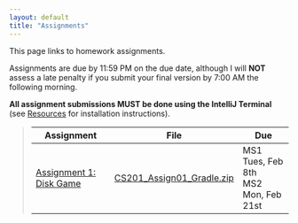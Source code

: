 ```yaml
---
layout: default
title: "Assignments"
---
```


This page links to homework assignments.

Assignments are due by 11:59 PM on the due date, although I will **NOT** assess a late penalty if you submit your final version by 7:00 AM the following morning. 

**All assignment submissions MUST be done using the IntelliJ Terminal** (see [Resources](../resources/index.html) for installation instructions).


> Assignment | File | Due
> ---------- | ---- | ---
> [Assignment 1: Disk Game](assign01.html) | [CS201\_Assign01\_Gradle.zip](CS201_Assign01_Gradle.zip) | MS1 Tues, Feb 8th<br>MS2 Mon, Feb 21st

<!--
> [Assignment 2: Tic Tac Toe](assign02.html) | [CS201\_Assign02\_Gradle.zip](CS201_Assign02_Gradle.zip) | MS1 Sun, Sept 26th<br>MS2 Tues, Oct 5th
> [Assignment 3: Klondike](assign03.html) |  [CS201\_Assign03\_Gradle.zip](CS201_Assign03_Gradle.zip) | MS1 Fri, Oct 15th<br>MS2 Thur, Oct 28th
> [Assignment 4: Mandelbrot Set Renderer](assign04.html) | [CS201\_Assign04\_Gradle.zip](CS201_Assign04_Gradle.zip) | MS1 due Tues, Nov 16th <br> MS2 due Thur, Dec 2nd
-->
